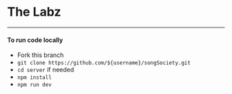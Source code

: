 # The Labz

---

#### To run code locally
* Fork this branch
* `git clone https://github.com/${username}/songSociety.git`
* `cd server` if needed
* `npm install`
* `npm run dev`
